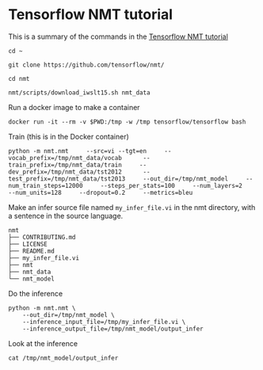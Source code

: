 # Tensorflow NMT tutorial


This is a summary of the commands in the [Tensorflow NMT tutorial](https://github.com/tensorflow/nmt#hands-on--lets-train-an-nmt-model)




`cd ~`

`git clone https://github.com/tensorflow/nmt/`

`cd nmt`

`nmt/scripts/download_iwslt15.sh nmt_data`



Run a docker image to make a container

```
docker run -it --rm -v $PWD:/tmp -w /tmp tensorflow/tensorflow bash
```


Train (this is in the Docker container)

```
python -m nmt.nmt     --src=vi --tgt=en     --vocab_prefix=/tmp/nmt_data/vocab      --train_prefix=/tmp/nmt_data/train     --dev_prefix=/tmp/nmt_data/tst2012      --test_prefix=/tmp/nmt_data/tst2013     --out_dir=/tmp/nmt_model     --num_train_steps=12000     --steps_per_stats=100     --num_layers=2     --num_units=128     --dropout=0.2     --metrics=bleu
```


Make an infer source file named `my_infer_file.vi` in the nmt directory, with a sentence in the source language.

```
nmt
├── CONTRIBUTING.md
├── LICENSE
├── README.md
├── my_infer_file.vi
├── nmt
├── nmt_data
└── nmt_model

```


Do the inference

```
python -m nmt.nmt \
    --out_dir=/tmp/nmt_model \
    --inference_input_file=/tmp/my_infer_file.vi \
    --inference_output_file=/tmp/nmt_model/output_infer
```

Look at the inference

```
cat /tmp/nmt_model/output_infer
```